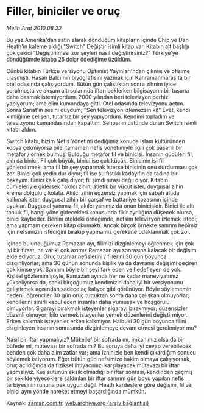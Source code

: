 # Filler, biniciler ve oruç

*Melih Arat 2010.08.22*

<td class="columnist-detail">
<p>Bu yaz Amerika'dan satın alarak döndüğüm kitapların içinde Chip ve Dan Heath'in kaleme aldığı "Switch" Değiştir isimli kitap var. Kitabın alt başlığı çok çekici "Değiştirilmesi zor şeyleri nasıl değiştirirsiniz?" Türkiye'ye döndüğümde kitaba 25 dolar ödediğime üzüldüm.</p>
<p>
<div id="haberMetinDiv">
<p>Çünkü kitabın Türkçe versiyonu Optimist Yayınları'ndan çıkmış ve ofisime ulaşmıştı. Hasan Balcı'nın biyografisini yazmak için Kahramanmaraş'ta bir otel odasında çalışıyordum. Bütün gün çalıştıktan sonra zihnim iyice yorulmuştu ve akşam altı sularında iftarı beklerken bilgisayarın bir tuşuna daha basmak istemiyordum. 2000 yılından beri televizyon perhizi yapıyorum; ama elim kumandaya gitti. Otel odasında televizyonu açtım. Sonra Sanat'ın sesini duydum; "Sen televizyon izlemezsin ki!" Evet, kendi kimliğime çelişen, tutarsız bir şey yapıyordum. Kendimi topladım ve televizyonu kumandasından kapattım. Sehpanın üstünde duran Switch isimli kitabı aldım.
<p>Switch kitabı, bizim Nefis Yönetimi dediğimiz konuda İslam kültüründen kopya çekmiyorsa bile, tamamen nefis yönetimiyle ilgili çok başarılı bir metafor / örnek bulmuş. Bulduğu metafor fil ve binicisi. İnsanın güdüleri fil, aklı da binici. Fil çok büyük, binici ise çok küçük. Binicinin işi fili yönlendirmek, ama fil bir şey yaptırmak isterse binicinin onu durdurması çok zor. Binici çok yedin dur diyor; fil ise şu fıstıklı kadayıfın da tadına bir bakayım. Binici kalk çalış diyor; fil şimdi sırası değil diyor. Kitabın cümleleriyle gidersek "akılcı zihin, atletik bir vücut ister, duygusal zihin krema dolgulu çikolata. Akılcı zihin egzersiz yapmak için sabah altıda kalkmak ister, duygusal zihin bir çarşaf ve battaniye kozasının içinde uyuklar. Duygusal yanımız fil, akılcı yanımız da onun binicisidir. Binici ile altı tonluk fil, hangi yöne gidecekleri konusunda fikir ayrılığına düşecek olursa, binici kaybeder. Benim oteldeki örneğimde, nefsim televizyon izlemek istedi; ama yapmam gereken kitap okumaktı. Ancak birçok örnekte sanırım hepimiz için nefsimizin istediğini bırakıp yapmamız gerekene odaklanmak çok zor.
<p>İçinde bulunduğumuz Ramazan ayı, filimizi dizginlemeyi öğrenmek için çok iyi bir fırsat, ne var ki çok azımız Ramazan ayı sonrasına kalacak bir değişim elde ediyoruz. Oruç tutanlar nefislerini / fillerini 30 gün boyunca dizginliyorlar; ama 30 günün sonunda kişilik ya da davranış değişimi geçiren çok kimse yok. Sanırım böyle bir şeyi fark eden ve hedefleyen de yok. Kişisel gözlemim şöyle, Ramazan ayında her ne kadar maneviyatımız yükseliyorsa da, sanki birçoğumuz kendimizin daha iyi bir versiyonunu geliştirmek açısından sadece aç kalıyor gibi görünüyor. Böyle söylememin nedeni, öğrenciler 30 gün oruç tuttuktan sonra daha çalışkan olmuyorlar; kendilerini sinirli kabul eden insanlar daha yumuşak ve hoşgörülü olmuyorlar. Sigarayı bırakmak isteyenler sigarayı bırakmıyor; düzensizler düzenli olmuyor; kilo vermek isteyenler yemek düzenlerini değiştirmiyor. Erken kalkmak isteyenler erken kalkmıyor. Halbuki 30 gün boyunca filini dizginleyen insanın sonrasında dizginlemeye devam etmesi gerekmiyor mu?
<p>Nasıl bir iftar yapmalıyız? Mükellef bir sofrada mı, imkanımız olsa da bir büfede mi, mütevazı bir sofrada mı? Bu soruya daha iyi cevap verebilecek benden çok daha alim zatlar var; ama izninizle ben kendi çıkardığım sonucu söylemek istiyorum. Eğer bütün gün nefsimize hakim olmaya çalışıyorsak, oruç açıldığında da fiziksel ihtiyacımızı karşılayacak mütevazı bir iftar yapmalıyız. Kuş sütünün eksik olmadığı bir iftar sonrası, kendinden geçmiş bir şekilde yiyeceklere saldırılan bir iftar sanırım gün boyu yapılan nefis terbiyesinin ruhuna pek uygun değil. Heath kardeşlere göre değişim, fil ve binici aynı yönde hareket etmeyi başardığında mümkün.</p></p></p></p></div>
</p>
<a href="http://web.archive.org/web/20101224201936/mailto:m.arat@zaman.com.tr">
</a></td>

Kaynak: [zaman.com.tr](http://zaman.com.tr/yazar.do?yazino=1018624), [web.archive.org (arşiv bağlantısı)](http://web.archive.org/web/20101224201936/http://zaman.com.tr/yazar.do?yazino=1018624)
